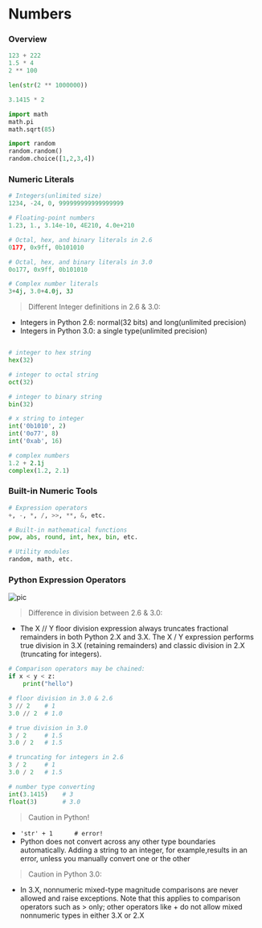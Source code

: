 Numbers
=======

### Overview

```python
123 + 222
1.5 * 4
2 ** 100

len(str(2 ** 1000000))

3.1415 * 2

import math
math.pi
math.sqrt(85)

import random
random.random()
random.choice([1,2,3,4])
```


### Numeric Literals

```python
# Integers(unlimited size)
1234, -24, 0, 999999999999999999

# Floating-point numbers
1.23, 1., 3.14e-10, 4E210, 4.0e+210

# Octal, hex, and binary literals in 2.6
0177, 0x9ff, 0b101010

# Octal, hex, and binary literals in 3.0
0o177, 0x9ff, 0b101010

# Complex number literals
3+4j, 3.0+4.0j, 3J
```

> Different Integer definitions in 2.6 & 3.0:
* Integers in Python 2.6: normal(32 bits) and long(unlimited precision)
* Integers in Python 3.0: a single type(unlimited precision)

```python

# integer to hex string
hex(32)

# integer to octal string
oct(32)

# integer to binary string
bin(32)

# x string to integer
int('0b1010', 2)
int('0o77', 8)
int('0xab', 16)

# complex numbers
1.2 + 2.1j
complex(1.2, 2.1)
```

### Built-in Numeric Tools

```python
# Expression operators
+, -, *, /, >>, **, &, etc.

# Built-in mathematical functions
pow, abs, round, int, hex, bin, etc.

# Utility modules
random, math, etc.
```

### Python Expression Operators

![pic](http://git.candylee.cn/doomdagger/learn-python/raw/master/Numbers-1.jpg "")

> Difference in division between 2.6 & 3.0:
* The X // Y floor division expression always truncates fractional remainders in both Python 2.X and 3.X. The X / Y expression performs true division in 3.X (retaining remainders) and classic division in 2.X (truncating for integers).

```python
# Comparison operators may be chained:
if x < y < z:
    print("hello")

# floor division in 3.0 & 2.6
3 // 2    # 1
3.0 // 2  # 1.0

# true division in 3.0
3 / 2     # 1.5 
3.0 / 2   # 1.5

# truncating for integers in 2.6
3 / 2     # 1
3.0 / 2   # 1.5

# number type converting
int(3.1415)    # 3
float(3)       # 3.0
```

> Caution in Python!
* `'str' + 1      # error!`
* Python does not convert across any other type boundaries automatically. Adding a string to an integer, for example,results in an error, unless you manually convert one or the other


> Caution in Python 3.0:
* In 3.X, nonnumeric mixed-type magnitude comparisons are never allowed and raise exceptions. Note that this applies to comparison operators such as > only; other operators like + do not allow mixed nonnumeric types in either 3.X or 2.X

